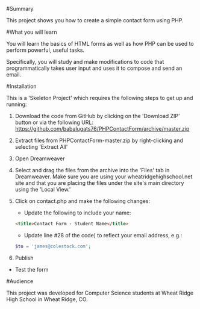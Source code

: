 #Summary

This project shows you how to create a simple contact form using PHP.

#What you will learn

You will learn the basics of HTML forms as well as how PHP can be used to perform powerful, useful tasks.

Specifically, you will study and make modifications to code that programmatically takes user input and uses it to compose and send an email.

#Installation

This is a 'Skeleton Project' which requires the following steps to get up and running:

1. Download the code from GitHub by clicking on the 'Download ZIP' button or via the following URL: https://github.com/babalugats76/PHPContactForm/archive/master.zip

2. Extract files from PHPContactForm-master.zip by right-clicking and selecting 'Extract All'

3. Open Dreamweaver

4. Select and drag the files from the archive into the 'Files' tab in Dreamweaver.  Make sure you are using your wheatridgehighschool.net site and that you are placing the files under the site's main directory using the 'Local View.'

5. Click on contact.php and make the following changes:
    
    * Update the following to include your name: 

    ```html
    <title>Contact Form - Student Name</title>
    ``` 

    * Update line #28 of the code) to reflect your email address, e.g.:

    ```php
    $to = 'james@colestock.com';
    ```

6. Publish

- Test the form

#Audience

This project was developed for Computer Science students at Wheat Ridge High School in Wheat Ridge, CO.


